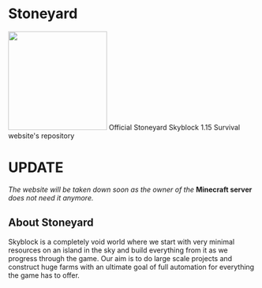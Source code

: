 # Stoneyard
<img src="https://cdn.discordapp.com/icons/628625882105380906/37909d05c1a134ca4787a5def3686ecb.webp" width="200">
Official Stoneyard Skyblock 1.15 Survival website's repository 

# UPDATE
_The website will be taken down soon as the owner of the_ **Minecraft server** _does not need it anymore._

## About Stoneyard
Skyblock is a completely void world where we start with very minimal resources on an island in the sky and build everything from it as we progress through the game. Our aim is to do large scale projects and construct huge farms with an ultimate goal of full automation for everything the game has to offer.



